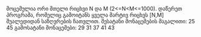 მოცემულია ორი მთელი რიცხვი N და M (2<=N<M<=1000). დაწერეთ პროგრამა, რომელიც გამოიტანს ყველა მარტივ რიცხვს [N,M] შუალედიდან საზღვრების ჩათვლით.
შესატანი მონაცემების მაგალითი:
25
45
გამოსატანი მონაცემები: 29 31 37 41 43
